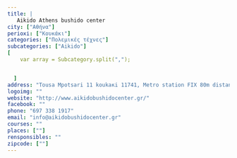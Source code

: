 ```yaml
---
title: |
   Aikido Athens bushido center
city: ["Αθήνα"]
perioxi: ["Κουκάκι"]
categories: ["Πολεμικές τέχνες"]
subcategories: ["Aikido"]
[  
	var array = Subcategory.split(",");


  ]
address: "Tousa Mpotsari 11 koukaκi 11741, Metro station FIX 80m distance, Athina 117 41, Greece"
logoimg: ""
website: "http://www.aikidobushidocenter.gr/"
facebook: ""
phone: "697 338 1917"
email: "info@aikidobushidocenter.gr"
courses: ""
places: [""]
rensponsibles: ""
zipcode: [""]
---
```





